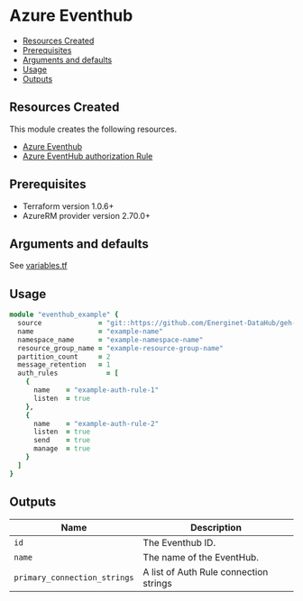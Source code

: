 # Azure Eventhub

- [Resources Created](#resources-created)
- [Prerequisites](#prerequisites)
- [Arguments and defaults](#arguments-and-defaults)
- [Usage](#usage)
- [Outputs](#outputs)

## Resources Created

This module creates the following resources.

- [Azure Eventhub](https://registry.terraform.io/providers/hashicorp/azurerm/latest/docs/resources/eventhub)
- [Azure EventHub authorization Rule](https://registry.terraform.io/providers/hashicorp/azurerm/latest/docs/resources/eventhub_authorization_rule)

## Prerequisites

- Terraform version 1.0.6+
- AzureRM provider version 2.70.0+

## Arguments and defaults

See [variables.tf](./variables.tf)

## Usage

```ruby
module "eventhub_example" { 
  source              = "git::https://github.com/Energinet-DataHub/geh-terraform-modules.git//azure/eventhub?ref=5.1.0"
  name                = "example-name"
  namespace_name      = "example-namespace-name"
  resource_group_name = "example-resource-group-name"
  partition_count     = 2
  message_retention   = 1
  auth_rules            = [
    {
      name    = "example-auth-rule-1"
      listen  = true
    },
    {
      name    = "example-auth-rule-2"
      listen  = true
      send    = true
      manage  = true
    }
  ]
}
```

## Outputs

| Name | Description |
|-|-|
| `id` | The Eventhub ID. |
| `name` | The name of the EventHub. |
| `primary_connection_strings` | A list of Auth Rule connection strings |
